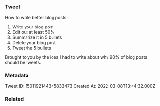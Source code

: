 ### Tweet
How to write better blog posts:

1. Write your blog post
2. Edit out at least 50% 
3. Summarize it in 5 bullets
4. Delete your blog post
5. Tweet the 5 bullets

Brought to you by the idea I had to write about why 90% of blog posts should be tweets.

### Metadata
Tweet ID: 1501192144345833473
Created At: 2022-03-08T13:44:32.000Z

### Related

